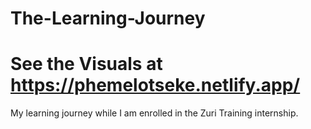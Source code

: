 # The-Learning-Journey
# See the Visuals at https://phemelotseke.netlify.app/ 
My learning journey while I am enrolled in the Zuri Training internship.
